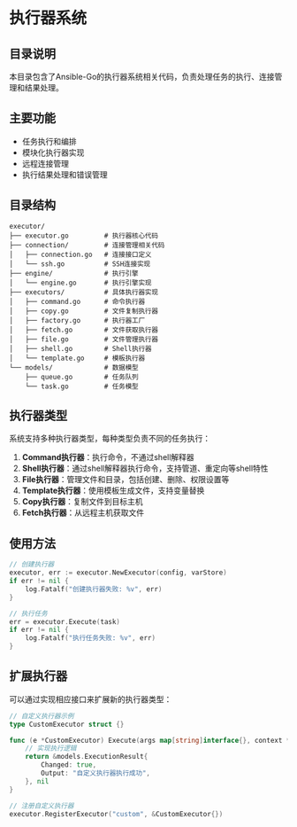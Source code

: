 # 执行器系统

## 目录说明

本目录包含了Ansible-Go的执行器系统相关代码，负责处理任务的执行、连接管理和结果处理。

## 主要功能

- 任务执行和编排
- 模块化执行器实现
- 远程连接管理
- 执行结果处理和错误管理

## 目录结构

```
executor/
├── executor.go         # 执行器核心代码
├── connection/         # 连接管理相关代码
│   ├── connection.go   # 连接接口定义
│   └── ssh.go          # SSH连接实现
├── engine/             # 执行引擎
│   └── engine.go       # 执行引擎实现
├── executors/          # 具体执行器实现
│   ├── command.go      # 命令执行器
│   ├── copy.go         # 文件复制执行器
│   ├── factory.go      # 执行器工厂
│   ├── fetch.go        # 文件获取执行器
│   ├── file.go         # 文件管理执行器
│   ├── shell.go        # Shell执行器
│   └── template.go     # 模板执行器
└── models/             # 数据模型
    ├── queue.go        # 任务队列
    └── task.go         # 任务模型
```

## 执行器类型

系统支持多种执行器类型，每种类型负责不同的任务执行：

1. **Command执行器**：执行命令，不通过shell解释器
2. **Shell执行器**：通过shell解释器执行命令，支持管道、重定向等shell特性
3. **File执行器**：管理文件和目录，包括创建、删除、权限设置等
4. **Template执行器**：使用模板生成文件，支持变量替换
5. **Copy执行器**：复制文件到目标主机
6. **Fetch执行器**：从远程主机获取文件

## 使用方法

```go
// 创建执行器
executor, err := executor.NewExecutor(config, varStore)
if err != nil {
    log.Fatalf("创建执行器失败: %v", err)
}

// 执行任务
err = executor.Execute(task)
if err != nil {
    log.Fatalf("执行任务失败: %v", err)
}
```

## 扩展执行器

可以通过实现相应接口来扩展新的执行器类型：

```go
// 自定义执行器示例
type CustomExecutor struct {}

func (e *CustomExecutor) Execute(args map[string]interface{}, context *models.ExecutionContext) (*models.ExecutionResult, error) {
    // 实现执行逻辑
    return &models.ExecutionResult{
        Changed: true,
        Output: "自定义执行器执行成功",
    }, nil
}

// 注册自定义执行器
executor.RegisterExecutor("custom", &CustomExecutor{})
```